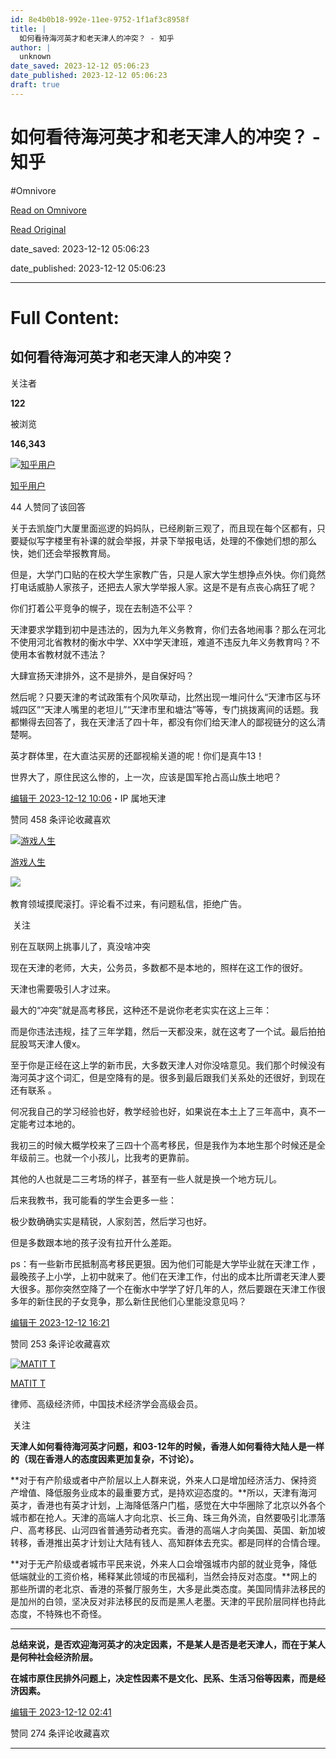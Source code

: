 ```yaml
---
id: 8e4b0b18-992e-11ee-9752-1f1af3c8958f
title: |
  如何看待海河英才和老天津人的冲突？ - 知乎
author: |
  unknown
date_saved: 2023-12-12 05:06:23
date_published: 2023-12-12 05:06:23
draft: true
---
```


# 如何看待海河英才和老天津人的冲突？ - 知乎
#Omnivore

[Read on Omnivore](https://omnivore.app/me/-18c5fc19b5b)

[Read Original](https://www.zhihu.com/question/634162508/answer/3323076733)

date_saved: 2023-12-12 05:06:23

date_published: 2023-12-12 05:06:23

--- 

# Full Content: 

## 如何看待海河英才和老天津人的冲突？

关注者

**122**

被浏览

**146,343**

[![知乎用户](https://proxy-prod.omnivore-image-cache.app/0x0,snZCj0mxDTwo4UnLD_dm2m4tI-4NhpHNgax2Znhv_hmI/https://pica.zhimg.com/v2-abed1a8c04700ba7d72b45195223e0ff_l.jpg?source=2c26e567)](https://www.zhihu.com/people/f1d362303c611a5c2a2f9b23b161d3a1)

[知乎用户](https://www.zhihu.com/people/f1d362303c611a5c2a2f9b23b161d3a1)

44 人赞同了该回答

关于去凯旋门大厦里面巡逻的妈妈队，已经刷新三观了，而且现在每个区都有，只要疑似写字楼里有补课的就会举报，并录下举报电话，处理的不像她们想的那么快，她们还会举报教育局。

但是，大学门口贴的在校大学生家教广告，只是人家大学生想挣点外快。你们竟然打电话威胁人家孩子，还把去人家大学举报人家。这是不是有点丧心病狂了呢？

你们打着公平竞争的幌子，现在去制造不公平？

天津要求学籍到初中是违法的，因为九年义务教育，你们去各地闹事？那么在河北不使用河北省教材的衡水中学、XX中学天津班，难道不违反九年义务教育吗？不使用本省教材就不违法？

大肆宣扬天津排外，这不是排外，是自保好吗？

然后呢？只要天津的考试政策有个风吹草动，比然出现一堆问什么“天津市区与环城四区”“天津人嘴里的老坦儿”“天津市里和塘沽”等等，专门挑拨离间的话题。我都懒得去回答了，我在天津活了四十年，都没有你们给天津人的鄙视链分的这么清楚啊。

英才群体里，在大直沽买房的还鄙视榆关道的呢！你们是真牛13！

世界大了，原住民这么惨的，上一次，应该是国军抢占高山族土地吧？

[编辑于 2023-12-12 10:06](https://www.zhihu.com/question/634162508/answer/3323076733)・IP 属地天津

​赞同 45​​8 条评论​收藏​喜欢

[![游戏人生](https://proxy-prod.omnivore-image-cache.app/0x0,stqt1e6ZIZ0TxAt00sqsJr216jPG4WJHGgs7TJOIHrbs/https://pic1.zhimg.com/v2-30245317d61a6fb8cbbbe6ad82b2bfcb_l.jpg?source=1def8aca)](https://www.zhihu.com/people/qi-kuo-tan-yan-87)

[游戏人生](https://www.zhihu.com/people/qi-kuo-tan-yan-87)

​![](https://proxy-prod.omnivore-image-cache.app/0x0,sRpP1H2oa_TfsDLpATwsIt6ipVLRN7HlUZGTch2Ee4JQ/https://picx.zhimg.com/v2-4812630bc27d642f7cafcd6cdeca3d7a.jpg?source=88ceefae)

教育领域摸爬滚打。评论看不过来，有问题私信，拒绝广告。

​ 关注

别在互联网上挑事儿了，真没啥冲突

现在天津的老师，大夫，公务员，多数都不是本地的，照样在这工作的很好。

天津也需要吸引人才过来。

最大的“冲突”就是高考移民，这种还不是说你老老实实在这上三年：

而是你违法违规，挂了三年学籍，然后一天都没来，就在这考了一个试。最后拍拍屁股骂天津人傻x。

至于你是正经在这上学的新市民，大多数天津人对你没啥意见。我们那个时候没有海河英才这个词汇，但是空降有的是。很多到最后跟我们关系处的还很好，到现在还有联系 。

何况我自己的学习经验也好，教学经验也好，如果说在本土上了三年高中，真不一定能考过本地的。

我初三的时候大概学校来了三四十个高考移民，但是我作为本地生那个时候还是全年级前三。也就一个小孩儿，比我考的更靠前。

其他的人也就是二三考场的样子，甚至有一些人就是换一个地方玩儿。

后来我教书，我可能看的学生会更多一些：

极少数确确实实是精锐，人家刻苦，然后学习也好。

但是多数跟本地的孩子没有拉开什么差距。

ps：有一些新市民抵制高考移民更狠。因为他们可能是大学毕业就在天津工作 ，最晚孩子上小学，上初中就来了。他们在天津工作，付出的成本比所谓老天津人要大很多。那你突然空降了一个在衡水中学学了好几年的人，然后要跟在天津工作很多年的新住民的子女竞争，那么新住民他们心里能没意见吗？

[编辑于 2023-12-12 16:21](https://www.zhihu.com/question/634162508/answer/3323144271)

​赞同 25​​3 条评论​收藏​喜欢

[![MATIT T](https://proxy-prod.omnivore-image-cache.app/0x0,s_RhSN70HOBpFvQcGFmlfVwyDIOO1v5xAk8kvzj_sRyY/https://picx.zhimg.com/v2-32d6ef75226813c07357c4fb498564b7_l.jpg?source=1def8aca)](https://www.zhihu.com/people/jobgu)

[MATIT T](https://www.zhihu.com/people/jobgu)

律师、高级经济师，中国技术经济学会高级会员。

​ 关注

**天津人如何看待海河英才问题，和03-12年的时候，香港人如何看待大陆人是一样的（现在香港人的态度因素更加复杂，不讨论）。**

**对于有产阶级或者中产阶层以上人群来说，外来人口是增加经济活力、保持资产增值、降低服务业成本的最重要方式，是持欢迎态度的。**所以，天津有海河英才，香港也有英才计划，上海降低落户门槛，感觉在大中华圈除了北京以外各个城市都在抢人。天津的高端人才向北京、长三角、珠三角外流，自然要吸引北漂落户、高考移民、山河四省普通劳动者充实。香港的高端人才向美国、英国、新加坡转移，香港推出英才计划让大陆有钱人、高知群体去充实。都是同样的合情合理。

**对于无产阶级或者城市平民来说，外来人口会增强城市内部的就业竞争，降低低端就业的工资价格，稀释某此领域的市民福利，当然会持反对态度。**网上的那些所谓的老北京、香港的茶餐厅服务生，大多是此类态度。美国同情非法移民的是加州的白领，坚决反对非法移民的反而是黑人老墨。天津的平民阶层同样也持此态度，不特殊也不奇怪。

---

**总结来说，是否欢迎海河英才的决定因素，不是某人是否是老天津人，而在于某人是何种社会经济阶层。**

**在城市原住民排外问题上，决定性因素不是文化、民系、生活习俗等因素，而是经济因素。**

[编辑于 2023-12-12 02:41](https://www.zhihu.com/question/634162508/answer/3322470767)

​赞同 27​​4 条评论​收藏​喜欢

---

